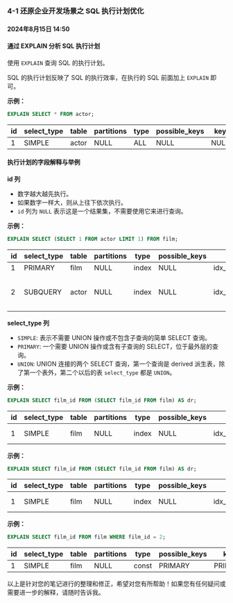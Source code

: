 ### 4-1 还原企业开发场景之 SQL 执行计划优化

#### 2024年8月15日 14:50

#### 通过 EXPLAIN 分析 SQL 执行计划
使用 `EXPLAIN` 查询 SQL 的执行计划。

SQL 的执行计划反映了 SQL 的执行效率，在执行的 SQL 前面加上 `EXPLAIN` 即可。

**示例：**
```sql
EXPLAIN SELECT * FROM actor;
```

| id   | select_type | table | partitions | type | possible_keys | key  | key_len | ref  | rows | filtered | Extra |
| ---- | ----------- | ----- | ---------- | ---- | ------------- | ---- | ------- | ---- | ---- | -------- | ----- |
| 1    | SIMPLE      | actor | NULL       | ALL  | NULL          | NULL | NULL    | NULL | 200  | 100.00   | NULL  |

#### 执行计划的字段解释与举例

**id 列**
- 数字越大越先执行。
- 如果数字一样大，则从上往下依次执行。
- `id` 列为 `NULL` 表示这是一个结果集，不需要使用它来进行查询。

**示例：**
```sql
EXPLAIN SELECT (SELECT 1 FROM actor LIMIT 1) FROM film;
```

| id   | select_type | table | partitions | type  | possible_keys | key                 | key_len | ref  | rows | filtered | Extra                                          |
| ---- | ----------- | ----- | ---------- | ----- | ------------- | ------------------- | ------- | ---- | ---- | -------- | ---------------------------------------------- |
| 1    | PRIMARY     | film  | NULL       | index | NULL          | idx_fk_language_id  | 1       | NULL | 1000 | 100.00   | Using index                                    |
| 2    | SUBQUERY    | actor | NULL       | index | NULL          | idx_actor_last_name | 182     | NULL | 200  | 100.00   | Using index; Rows_in_set, 1 warning (0.00 sec) |

**select_type 列**
- `SIMPLE`: 表示不需要 UNION 操作或不包含子查询的简单 SELECT 查询。
- `PRIMARY`: 一个需要 UNION 操作或含有子查询的 SELECT，位于最外层的查询。
- `UNION`: UNION 连接的两个 SELECT 查询，第一个查询是 derived 派生表，除了第一个表外，第二个以后的表 `select_type` 都是 `UNION`。

**示例：**
```sql
EXPLAIN SELECT film_id FROM (SELECT film_id FROM film) AS dr;
```

| id   | select_type | table | partitions | type  | possible_keys | key                | key_len | ref  | rows | filtered | Extra       |
| ---- | ----------- | ----- | ---------- | ----- | ------------- | ------------------ | ------- | ---- | ---- | -------- | ----------- |
| 1    | SIMPLE      | film  | NULL       | index | NULL          | idx_fk_language_id | 1       | NULL | 1000 | 100.00   | Using index |

**示例：**
```sql
EXPLAIN SELECT film_id FROM (SELECT film_id FROM film) AS dr;
```

| id   | select_type | table | partitions | type  | possible_keys | key                | key_len | ref  | rows | filtered | Extra       |
| ---- | ----------- | ----- | ---------- | ----- | ------------- | ------------------ | ------- | ---- | ---- | -------- | ----------- |
| 1    | SIMPLE      | film  | NULL       | index | NULL          | idx_fk_language_id | 1       | NULL | 1000 | 100.00   | Using index |

**示例：**
```sql
EXPLAIN SELECT film_id FROM film WHERE film_id = 2;
```

| id   | select_type | table | partitions | type  | possible_keys | key     | key_len | ref   | rows | filtered | Extra |
| ---- | ----------- | ----- | ---------- | ----- | ------------- | ------- | ------- | ----- | ---- | -------- | ----- |
| 1    | SIMPLE      | film  | NULL       | const | PRIMARY       | PRIMARY | 2       | const | 1    | 100.00   | NULL  |

以上是针对您的笔记进行的整理和修正，希望对您有所帮助！如果您有任何疑问或需要进一步的解释，请随时告诉我。